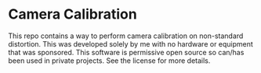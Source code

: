 # Camera Calibration

This repo contains a way to perform camera calibration on non-standard distortion. This was developed solely by me with no hardware or equipment that was sponsored. This software is permissive open source so can/has been used in private projects. See the license for more details.